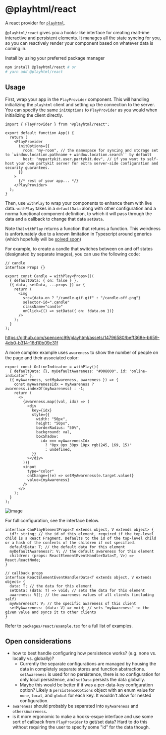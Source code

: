 # @playhtml/react

A react provider for [`playhtml`](https://github.com/spencerc99/playhtml).

`@playhtml/react` gives you a hooks-like interface for creating realt-ime interactive and persistent elements. It manages all the state syncing for you, so you can reactively render your component based on whatever data is coming in.

Install by using your preferred package manager

```bash
npm install @playhtml/react # or
# yarn add @playhtml/react
```

## Usage

First, wrap your app in the `PlayProvider` component. This will handling initializing the `playhtml` client and setting up the connection to the server. You can specify the same `initOptions` to `PlayProvider` as you would when initializing the client directly.

```tsx
import { PlayProvider } from "@playhtml/react";

export default function App() {
  return (
    <PlayProvider
      initOptions={{
        room: "my-room", // the namespace for syncing and storage set to `window.location.pathname + window.location.search`` by default
        host: "mypartykit.user.partykit.dev", // if you want to self-host your own partykit server for extra server-side configuration and security guarantees.
      }}
    >
      {/* rest of your app... */}
    </PlayProvider>
  );
}
```

Then, use `withPlay` to wrap your components to enhance them with live data. `withPlay` takes in a `defaultData` along with other configuration and a norma functional component definition, to which it will pass through the data and a callback to change that data `setData`.

Note that `withPlay` returns a function that returns a function. This weirdness is unfortunately due to a known limitation in Typescript around generics (which hopefully will be [solved soon](https://github.com/microsoft/TypeScript/pull/26349))

For example, to create a candle that switches between on and off states (designated by separate images), you can use the following code:

```tsx
// candle
interface Props {}

export const Candle = withPlay<Props>()(
  { defaultData: { on: false } },
  ({ data, setData, ...props }) => {
    return (
      <img
        src={data.on ? "/candle-gif.gif" : "/candle-off.png"}
        selector-id=".candle"
        className="candle"
        onClick={() => setData({ on: !data.on })}
      />
    );
  }
);
```

https://github.com/spencerc99/playhtml/assets/14796580/beff368e-b659-4db0-b314-16d10b09c31f

A more complex example uses `awareness` to show the number of people on the page and their associated color:

```tsx
export const OnlineIndicator = withPlay()(
  { defaultData: {}, myDefaultAwareness: "#008000", id: "online-indicator" },
  ({ myAwareness, setMyAwareness, awareness }) => {
    const myAwarenessIdx = myAwareness ? awareness.indexOf(myAwareness) : -1;
    return (
      <>
        {awareness.map((val, idx) => (
          <div
            key={idx}
            style={{
              width: "50px",
              height: "50px",
              borderRadius: "50%",
              background: val,
              boxShadow:
                idx === myAwarenessIdx
                  ? "0px 0px 30px 10px rgb(245, 169, 15)"
                  : undefined,
            }}
          ></div>
        ))}
        <input
          type="color"
          onChange={(e) => setMyAwareness(e.target.value)}
          value={myAwareness}
        />
      </>
    );
  }
);
```

![image](https://github.com/spencerc99/playhtml/assets/14796580/37b75f82-7a09-4a35-8794-3003425726f5)

For full configuration, see the interface below.

```tsx
interface CanPlayElementProps<T extends object, V extends object> {
  id?: string; // the id of this element, required if the top-level child is a React Fragment. Defaults to the id of the top-level child or a hash of the contents of the children if not specified.
  defaultData: T; // the default data for this element
  myDefaultAwareness?: V; // the default awareness for this element
  children: (props: ReactElementEventHandlerData<T, V>) => React.ReactNode;
}

// callback props
interface ReactElementEventHandlerData<T extends object, V extends object> {
  data: T; // the data for this element
  setData: (data: T) => void; // sets the data for this element
  awareness: V[]; // the awareness values of all clients (including self)
  myAwareness?: V; // the specific awareness of this client
  setMyAwareness: (data: V) => void; // sets "myAwareness" to the given value and syncs it to other clients
}
```

Refer to `packages/react/example.tsx` for a full list of examples.

## Open considerations

- how to best handle configuring how persistence works? (e.g. none vs. locally vs. globally)?
  - Currently the separate configurations are managed by housing the data in completely separate stores and function abstractions. `setAwareness` is used for no persistence, there is no configuration for only local persistence, and `setData` persists the data globally.
  - Maybe this would be better if it was a per-data-key configuration option? Likely a `persistenceOptions` object with an enum value for `none`, `local`, and `global` for each key. It wouldn't allow for nested configuration.
- `awareness` should probably be separated into `myAwareness` and `othersAwareness`.
- is it more ergonomic to make a hooks-esque interface and use some sort of callback from `PlayProvider` to get/set data? Hard to do this without requiring the user to specify some "id" for the data though.
